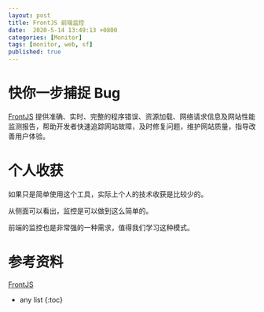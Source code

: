 ```yaml
---
layout: post
title: FrontJS 前端监控
date:  2020-5-14 13:49:13 +0800
categories: [Monitor]
tags: [monitor, web, sf]
published: true
---
```


# 快你一步捕捉 Bug

[FrontJS](https://www.frontjs.com/) 提供准确、实时、完整的程序错误、资源加载、网络请求信息及网站性能监测报告，帮助开发者快速追踪网站故障，及时修复问题，维护网站质量，指导改善用户体验。


# 个人收获

如果只是简单使用这个工具，实际上个人的技术收获是比较少的。

从侧面可以看出，监控是可以做到这么简单的。

前端的监控也是非常强的一种需求，值得我们学习这种模式。

# 参考资料

[FrontJS](https://www.frontjs.com/)

* any list
{:toc}